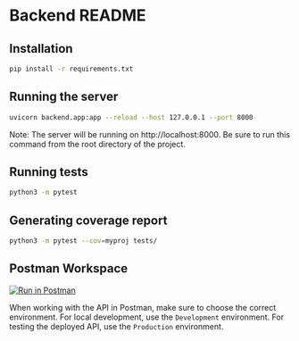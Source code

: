 # Backend README

## Installation
```bash
pip install -r requirements.txt
```

## Running the server
```bash
uvicorn backend.app:app --reload --host 127.0.0.1 --port 8000
```
Note: The server will be running on http://localhost:8000.
Be sure to run this command from the root directory of the project.

## Running tests
```bash
python3 -m pytest
```

## Generating coverage report
```bash
python3 -m pytest --cov=myproj tests/ 
```

## Postman Workspace
[![Run in Postman](https://run.pstmn.io/button.svg)](https://mp6-backend-api-endpoint-testing.postman.co/workspace/8272030c-3ed4-409e-bf53-b9ae07a682db)

When working with the API in Postman, make sure to choose the correct environment. For local development, use the `Development` environment. For testing the deployed API, use the `Production` environment.